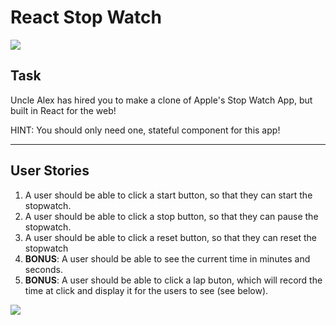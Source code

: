# React Stop Watch 

![](https://i.imgur.com/sXe7ODH.png)

## Task

Uncle Alex has hired you to make a clone of Apple's Stop Watch App, but built in React for the web!

HINT: You should only need one, stateful component for this app!

--- 

## User Stories

1) A user should be able to click a start button, so that they can start the stopwatch.
2) A user should be able to click a stop button, so that they can pause the stopwatch.
3) A user should be able to click a reset button, so that they can reset the stopwatch
4) **BONUS**: A user should be able to see the current time in minutes and seconds.
5) **BONUS**: A user should be able to click a lap buton, which will record the time at click and display it for the users to see (see below).
<img src="https://i.imgur.com/IODt5RA.png">

